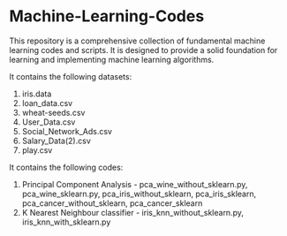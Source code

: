 # Machine-Learning-Codes
This repository is a comprehensive collection of fundamental machine learning codes and scripts. It is designed to provide a solid foundation for learning and implementing machine learning algorithms.

It contains the following datasets:
1. iris.data
2. loan_data.csv
3. wheat-seeds.csv
4. User_Data.csv
5. Social_Network_Ads.csv
6. Salary_Data(2).csv
7. play.csv

It contains the following codes:
1. Principal Component Analysis - pca_wine_without_sklearn.py, pca_wine_sklearn.py, pca_iris_without_sklearn, pca_iris_sklearn, pca_cancer_without_sklearn, pca_cancer_sklearn
2. K Nearest Neighbour classifier - iris_knn_without_sklearn.py, iris_knn_with_sklearn.py
